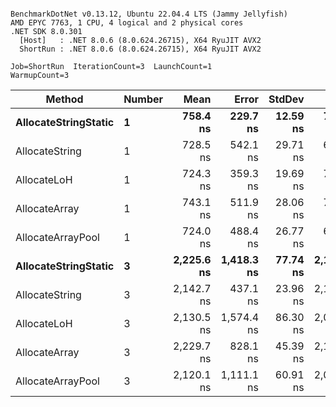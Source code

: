 ```

BenchmarkDotNet v0.13.12, Ubuntu 22.04.4 LTS (Jammy Jellyfish)
AMD EPYC 7763, 1 CPU, 4 logical and 2 physical cores
.NET SDK 8.0.301
  [Host]   : .NET 8.0.6 (8.0.624.26715), X64 RyuJIT AVX2
  ShortRun : .NET 8.0.6 (8.0.624.26715), X64 RyuJIT AVX2

Job=ShortRun  IterationCount=3  LaunchCount=1  
WarmupCount=3  

```
| Method               | Number | Mean       | Error      | StdDev   | Min        | Max        | Gen0   | Gen1   | Allocated |
|--------------------- |------- |-----------:|-----------:|---------:|-----------:|-----------:|-------:|-------:|----------:|
| **AllocateStringStatic** | **1**      |   **758.4 ns** |   **229.7 ns** | **12.59 ns** |   **746.6 ns** |   **771.7 ns** | **0.0124** | **0.0114** |   **1.02 KB** |
| AllocateString       | 1      |   728.5 ns |   542.1 ns | 29.71 ns |   694.5 ns |   749.0 ns | 0.0124 | 0.0114 |   1.02 KB |
| AllocateLoH          | 1      |   724.3 ns |   359.3 ns | 19.69 ns |   712.6 ns |   747.1 ns | 0.0124 | 0.0114 |   1.02 KB |
| AllocateArray        | 1      |   743.1 ns |   511.9 ns | 28.06 ns |   716.9 ns |   772.7 ns | 0.0124 | 0.0114 |   1.02 KB |
| AllocateArrayPool    | 1      |   724.0 ns |   488.4 ns | 26.77 ns |   693.3 ns |   742.9 ns | 0.0124 | 0.0114 |   1.02 KB |
| **AllocateStringStatic** | **3**      | **2,225.6 ns** | **1,418.3 ns** | **77.74 ns** | **2,174.4 ns** | **2,315.0 ns** | **0.0343** | **0.0305** |   **3.07 KB** |
| AllocateString       | 3      | 2,142.7 ns |   437.1 ns | 23.96 ns | 2,115.4 ns | 2,160.4 ns | 0.0343 | 0.0305 |   3.07 KB |
| AllocateLoH          | 3      | 2,130.5 ns | 1,574.4 ns | 86.30 ns | 2,031.1 ns | 2,185.9 ns | 0.0343 | 0.0305 |   3.07 KB |
| AllocateArray        | 3      | 2,229.7 ns |   828.1 ns | 45.39 ns | 2,195.8 ns | 2,281.3 ns | 0.0343 | 0.0305 |   3.07 KB |
| AllocateArrayPool    | 3      | 2,120.1 ns | 1,111.1 ns | 60.91 ns | 2,055.6 ns | 2,176.6 ns | 0.0343 | 0.0305 |   3.07 KB |
